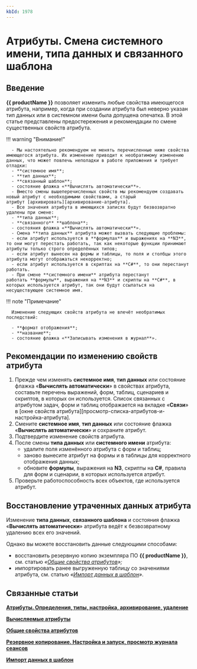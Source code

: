 ```yaml
---
kbId: 1978
---
```


# Атрибуты. Смена системного имени, типа данных и связанного шаблона

## Введение

**{{ productName }}** позволяет изменить любые свойства имеющегося атрибута, например, когда при создании атрибута был неверно указан тип данных или в системном имени была допущена опечатка. В этой статье представлены предостережения и рекомендации по смене существенных свойств атрибута.

!!! warning "Внимание!"

      - Мы настоятельно рекомендуем не менять перечисленные ниже свойства имеющегося атрибута. Их изменение приводит к необратимому изменению данных, что может повлечь неполадки в работе приложения и требует отладки:
      - **системное имя**;
      - **тип данных**;
      - **связанный шаблон**;
      - состояние флажка «**Вычислять автоматически**».
      - Вместо смены вышеперечисленных свойств мы рекомендуем создавать новый атрибут с необходимыми свойствами, а старый атрибут [архивировать][архивирование-атрибута].
      - Все значения атрибута в имеющихся записях будут безвозвратно удалены при смене:
      - **типа данных**;
      - **связанного** **шаблона**;
      - состояния флажка «**Вычислять автоматически**».
      - Смена **типа данных** атрибута может вызвать следующие проблемы:
      - если атрибут используется в **формулах** и выражениях на **N3**, то они могут перестать работать, так как некоторые функции принимают атрибуты только строго определённых типов;
      - если атрибут вынесен на формы и таблицы, то поля и столбцы этого атрибута могут отображаться некорректно;
      - если атрибут используется в скриптах на **C#**, то они перестанут работать.
      - При смене **системного имени** атрибута перестанут работать **формулы**, выражения на **N3** и скрипты на **C#**, в которых используется атрибут, так они будут ссылаться на несуществующее системное имя.

!!! note "Примечание"

      Изменение следующих свойств атрибута не влечёт необратимых последствий:

      - **формат отображения**;
      - **название**;
      - состояние флажка «**Записывать изменения в журнал**».

## Рекомендации по изменению свойств атрибута

1. Прежде чем изменять **системное имя**, **тип данных** или состояние флажка «**Вычислять автоматически**» в свойствах атрибута, составьте перечень выражений, форм, таблиц, сценариев и скриптов, в которых он используется. Список связанных с атрибутом задач, форм и таблиц отображается на вкладке «**Связи**» в [окне свойств атрибута][просмотр-списка-атрибутов-и-настройка-атрибута].
2. Смените **системное имя**, **тип данных** или состояние флажка «**Вычислять автоматически**» и сохраните атрибут.
3. Подтвердите изменение свойств атрибута.
4. После смены **типа данных** или **системного имени** атрибута:  
    - удалите поля изменённого атрибута с форм и таблиц;
    - заново вынесите атрибут на формы и в таблицы для корректного отображения данных;
    - обновите **формулы**, выражения на **N3**, скрипты на **C#**, правила для форм и сценарии, в которых используется атрибут.
5. Проверьте работоспособность всех объектов, где используется атрибут.

## Восстановление утраченных данных атрибута

Изменение **типа данных**, **связанного шаблона** и состояния флажка «**Вычислять автоматически**» атрибута ведёт к безвозвратному удалению всех его значений.

Однако вы можете восстановить данные следующими способами:

- восстановить резервную копию экземпляра ПО **{{ productName }}**, см. статью _«[Общие свойства атрибутов](attribute_common_properties.md)»;_
- импортировать ранее выгруженную таблицу со значениями атрибута, см. статью _«[Импорт данных в шаблон](https://kb.comindware.ru/article/%d0%98%d0%bc%d0%bf%d0%be%d1%80%d1%82-%d0%b4%d0%b0%d0%bd%d0%bd%d1%8b%d1%85-%d0%b2-%d1%88%d0%b0%d0%b1%d0%bb%d0%be%d0%bd-2555.html)»_.

## Связанные статьи

**[Атрибуты. Определения, типы, настройка, архивирование, удаление](https://kb.comindware.ru/article/%d0%90%d1%82%d1%80%d0%b8%d0%b1%d1%83%d1%82%d1%8b-%d0%9e%d0%bf%d1%80%d0%b5%d0%b4%d0%b5%d0%bb%d0%b5%d0%bd%d0%b8%d1%8f-%d1%82%d0%b8%d0%bf%d1%8b-%d0%bd%d0%b0%d1%81%d1%82%d1%80%d0%be%d0%b9%d0%ba%d0%b0-%d0%b0%d1%80%d1%85%d0%b8%d0%b2%d0%b8%d1%80%d0%be%d0%b2%d0%b0%d0%bd%d0%b8%d0%b5-%d1%83%d0%b4%d0%b0%d0%bb%d0%b5%d0%bd%d0%b8%d0%b5-2252.html)** 

**[Вычисляемые атрибуты](https://kb.comindware.ru/article/%d0%92%d1%8b%d1%87%d0%b8%d1%81%d0%bb%d1%8f%d0%b5%d0%bc%d1%8b%d0%b5-%d0%b0%d1%82%d1%80%d0%b8%d0%b1%d1%83%d1%82%d1%8b-2254.html)** 

**[Общие свойства атрибутов](https://kb.comindware.ru/article/%d0%9e%d0%b1%d1%89%d0%b8%d0%b5-%d1%81%d0%b2%d0%be%d0%b9%d1%81%d1%82%d0%b2%d0%b0-%d0%b0%d1%82%d1%80%d0%b8%d0%b1%d1%83%d1%82%d0%be%d0%b2-2260.html)**

**[Резервное копирование. Настройка и запуск, просмотр журнала сеансов](https://kb.comindware.ru/article/%d0%a0%d0%b5%d0%b7%d0%b5%d1%80%d0%b2%d0%bd%d0%be%d0%b5-%d0%ba%d0%be%d0%bf%d0%b8%d1%80%d0%be%d0%b2%d0%b0%d0%bd%d0%b8%d0%b5-%d0%9d%d0%b0%d1%81%d1%82%d1%80%d0%be%d0%b9%d0%ba%d0%b0-%d0%b8-%d0%b7%d0%b0%d0%bf%d1%83%d1%81%d0%ba-%d0%bf%d1%80%d0%be%d1%81%d0%bc%d0%be%d1%82%d1%80-%d0%b6%d1%83%d1%80%d0%bd%d0%b0%d0%bb%d0%b0-%d1%81%d0%b5%d0%b0%d0%bd%d1%81%d0%be%d0%b2-2190.html)** 

**[Импорт данных в шаблон](https://kb.comindware.ru/article/%d0%98%d0%bc%d0%bf%d0%be%d1%80%d1%82-%d0%b4%d0%b0%d0%bd%d0%bd%d1%8b%d1%85-%d0%b2-%d1%88%d0%b0%d0%b1%d0%bb%d0%be%d0%bd-2555.html)**